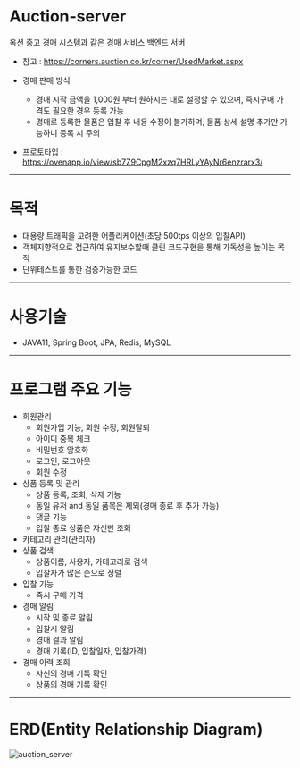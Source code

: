 # Auction-server
옥션 중고 경매 시스템과 같은 경매 서비스 백엔드 서버

- 참고 : https://corners.auction.co.kr/corner/UsedMarket.aspx

- 경매 판매 방식
    - 경매 시작 금액을 1,000원 부터 원하시는 대로 설정할 수 있으며, 즉시구매 가격도 필요한 경우 등록 가능
    - 경매로 등록한 물품은 입찰 후 내용 수정이 불가하며, 물품 상세 설명 추가만 가능하니 등록 시 주의
- 프로토타입 : https://ovenapp.io/view/sb7Z9CpgM2xzq7HRLyYAyNr6enzrarx3/
---
# 목적
- 대용량 트래픽을 고려한 어플리케이션(초당 500tps 이상의 입찰API)
- 객체지향적으로 접근하여 유지보수할때 클린 코드구현을 통해 가독성을 높이는 목적
- 단위테스트를 통한 검증가능한 코드
---
# 사용기술
- JAVA11, Spring Boot, JPA, Redis, MySQL
---
# 프로그램 주요 기능
- 회원관리
    - 회원가입 기능, 회원 수정, 회원탈퇴
    - 아이디 중복 체크
    - 비밀번호 암호화
    - 로그인, 로그아웃
    - 회원 수정
- 상품 등록 및 관리
    - 상품 등록, 조회, 삭제 기능
    - 동일 유저 and 동일 품목은 제외(경매 종료 후 추가 가능)
    - 댓글 기능
    - 입찰 종료 상품은 자신만 조회
- 카테고리 관리(관리자)
- 상품 검색
    - 상품이름, 사용자, 카테고리로 검색
    - 입찰자가 많은 순으로 정렬
- 입찰 기능
    - 즉시 구매 가격
- 경매 알림
    - 시작 및 종료 알림
    - 입찰시 알림
    - 경매 결과 알림
    - 경매 기록(ID, 입찰일자, 입찰가격)
- 경매 이력 조회
    - 자신의 경매 기록 확인
    - 상품의 경매 기록 확인
---
# ERD(Entity Relationship Diagram)
![auction_server](https://github.com/gamsayeon/Auction-server/assets/75170367/9f721abe-1462-43f1-87ac-b67ad894e8c2)
